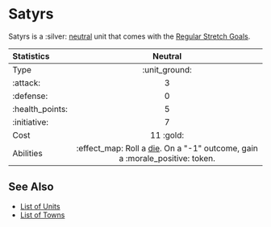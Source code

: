 # Satyrs

Satyrs is a :silver: [neutral](../towns/neutral.md) unit that comes with the [Regular Stretch Goals](../content.md).


| Statistics | Neutral |
| :--- | :---: |
| Type | :unit_ground: |
| :attack: | 3 |
| :defense: | 0 |
| :health_points: | 5 |
| :initiative: | 7 |
| Cost | 11 :gold: |
| Abilities | :effect_map: Roll a [die](../dice.md#attack-die). On a "-1" outcome, gain a :morale_positive: token. |


## See Also

- [List of Units](../units.md)
- [List of Towns](../towns.md)
